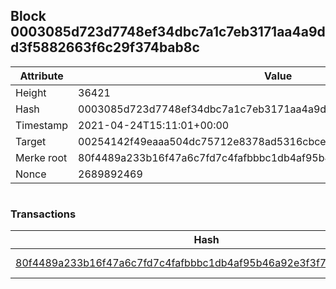 ## Block 0003085d723d7748ef34dbc7a1c7eb3171aa4a9dd3f5882663f6c29f374bab8c

Attribute | Value
--- | ---
Height | 36421
Hash | 0003085d723d7748ef34dbc7a1c7eb3171aa4a9dd3f5882663f6c29f374bab8c
Timestamp | 2021-04-24T15:11:01+00:00
Target | 00254142f49eaaa504dc75712e8378ad5316cbcead634704b3734b6271167cc4
Merke root | 80f4489a233b16f47a6c7fd7c4fafbbbc1db4af95b46a92e3f3f785030033003
Nonce | 2689892469

```

```

### Transactions

Hash | Amount
--- | ---
[80f4489a233b16f47a6c7fd7c4fafbbbc1db4af95b46a92e3f3f785030033003](80f4489a233b16f47a6c7fd7c4fafbbbc1db4af95b46a92e3f3f785030033003.md) | 10.00000000 SKEPTI 
